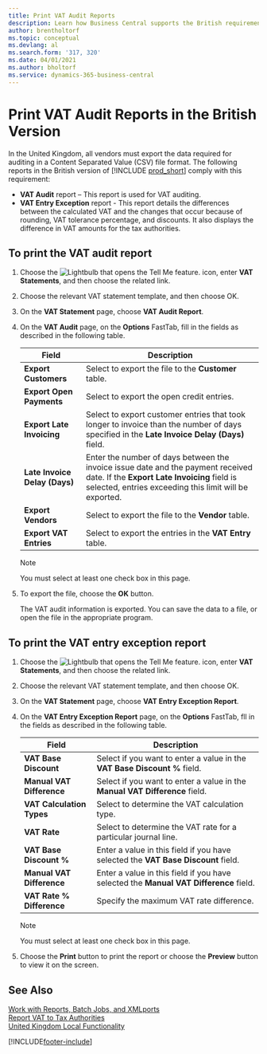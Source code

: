 ```yaml
---
title: Print VAT Audit Reports
description: Learn how Business Central supports the British requirements for VAT audits.
author: brentholtorf
ms.topic: conceptual
ms.devlang: al
ms.search.form: '317, 320'
ms.date: 04/01/2021
ms.author: bholtorf
ms.service: dynamics-365-business-central
---
```

# Print VAT Audit Reports in the British Version

In the United Kingdom, all vendors must export the data required for auditing in a Content Separated Value (CSV) file format. The following reports in the British version of [!INCLUDE [prod_short](../../includes/prod_short.md)] comply with this requirement:  

- **VAT Audit**  report – This report is used for VAT auditing.  
- **VAT Entry Exception** report - This report details the differences between the calculated VAT and the changes that occur because of rounding, VAT tolerance percentage, and discounts. It also displays the difference in VAT amounts for the tax authorities.  

## To print the VAT audit report  

1. Choose the ![Lightbulb that opens the Tell Me feature.](../../media/ui-search/search_small.png "Tell me what you want to do") icon, enter **VAT Statements**, and then choose the related link.  
2. Choose the relevant VAT statement template, and then choose OK.
3. On the **VAT Statement** page, choose **VAT Audit Report**.
4. On the **VAT Audit** page, on the **Options** FastTab, fill in the fields as described in the following table.  

    |Field|Description|  
    |-----|-----------|  
    |**Export Customers**|Select to export the file to the **Customer** table.|  
    |**Export Open Payments**|Select to export the open credit entries.|  
    |**Export Late Invoicing**|Select to export customer entries that took longer to invoice than the number of days specified in the **Late Invoice Delay (Days)** field.|  
    |**Late Invoice Delay (Days)**|Enter the number of days between the invoice issue date and the payment received date. If the **Export Late Invoicing** field is selected, entries exceeding this limit will be exported.|  
    |**Export Vendors**|Select to export the file to the **Vendor** table.|  
    |**Export VAT Entries**|Select to export the entries in the **VAT Entry** table.|  

    > [!NOTE]  
    >  You must select at least one check box in this page.  

5. To export the file, choose the **OK** button.  

    The VAT audit information is exported. You can save the data to a file, or open the file in the appropriate program.  

## To print the VAT entry exception report  

1. Choose the ![Lightbulb that opens the Tell Me feature.](../../media/ui-search/search_small.png "Tell me what you want to do") icon, enter **VAT Statements**, and then choose the related link.  
2. Choose the relevant VAT statement template, and then choose OK.
3. On the **VAT Statement** page, choose **VAT Entry Exception Report**.  
4. On the **VAT Entry Exception Report** page, on the **Options** FastTab, fll in the fields as described in the following table.  

    |Field|Description|  
    |---------------------------------|---------------------------------------|  
    |**VAT Base Discount**|Select if you want to enter a value in the **VAT Base Discount %** field.|  
    |**Manual VAT Difference**|Select if you want to enter a value in the **Manual VAT Difference** field.|  
    |**VAT Calculation Types**|Select to determine the VAT calculation type.|  
    |**VAT Rate**|Select to determine the VAT rate for a particular journal line.|  
    |**VAT Base Discount %**|Enter a value in this field if you have selected the **VAT Base Discount** field.|  
    |**Manual VAT Difference**|Enter a value in this field if you have selected the **Manual VAT Difference** field.|  
    |**VAT Rate % Difference**|Specify the maximum VAT rate difference.|  

    > [!NOTE]  
    >  You must select at least one check box in this page.  

5. Choose the **Print** button to print the report or choose the **Preview** button to view it on the screen.  

## See Also

[Work with Reports, Batch Jobs, and XMLports](../../ui-work-report.md)  
[Report VAT to Tax Authorities](../../finance-how-report-vat.md)  
[United Kingdom Local Functionality](united-kingdom-local-functionality.md)


[!INCLUDE[footer-include](../../includes/footer-banner.md)]